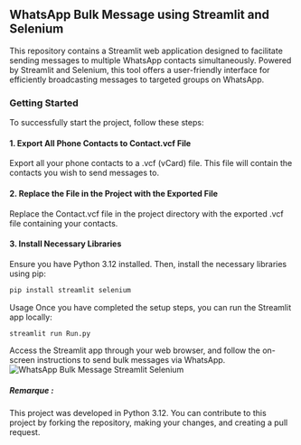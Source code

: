 ## WhatsApp Bulk Message using Streamlit and Selenium
This repository contains a Streamlit web application designed to facilitate sending messages to multiple WhatsApp contacts simultaneously. Powered by Streamlit and Selenium, this tool offers a user-friendly interface for efficiently broadcasting messages to targeted groups on WhatsApp.

### Getting Started
To successfully start the project, follow these steps:

#### 1. Export All Phone Contacts to Contact.vcf File
Export all your phone contacts to a .vcf (vCard) file. This file will contain the contacts you wish to send messages to.

#### 2. Replace the File in the Project with the Exported File
Replace the Contact.vcf file in the project directory with the exported .vcf file containing your contacts.

#### 3. Install Necessary Libraries
Ensure you have Python 3.12 installed. Then, install the necessary libraries using pip:

```bash
pip install streamlit selenium
```
Usage
Once you have completed the setup steps, you can run the Streamlit app locally:

```bash
streamlit run Run.py
```
Access the Streamlit app through your web browser, and follow the on-screen instructions to send bulk messages via WhatsApp.
![WhatsApp Bulk Message Streamlit Selenium](Whatsapp-bulk-message/Screenshot_of_the_Web_app.png)

##### Remarque : 
This project was developed in Python 3.12. You can contribute to this project by forking the repository, making your changes, and creating a pull request.
